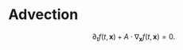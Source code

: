 # Advection

$$
\partial_t f(t,\mathbf{x}) + A \cdot \nabla_{\mathbf{x}} f(t,\mathbf{x}) = 0.
$$

```{tableofcontents}
```
